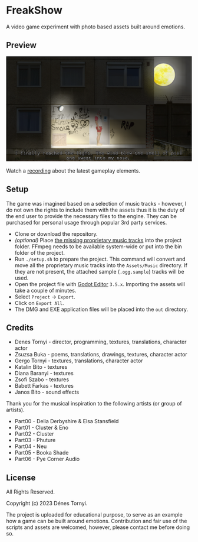 # FreakShow

A video game experiment with photo based assets built around emotions.

## Preview

<a href="https://www.youtube.com/watch?v=Z677WRkLmXU">
<img src="https://github.com/pinting/FreakShow/raw/master/screenshot.png" width="600" />
</a>

Watch a [recording](https://www.youtube.com/watch?v=Z677WRkLmXU) about the latest gameplay elements.

## Setup

The game was imagined based on a selection of music tracks - however, I do not own the rights to include them with the assets thus it is the duty of the end user to provide the necessary files to the engine. They can be purchased for personal usage through popular 3rd party services.

* Clone or download the repository.
* _(optional)_ Place [the missing proprietary music tracks](docs/Music.md) into the project folder. FFmpeg needs to be available system-wide or put into the bin folder of the project.
* Run `./setup.sh` to prepare the project. This command will convert and move all the proprietary music tracks into the `Assets/Music` directory. If they are not present, the attached sample (`.ogg.sample`) tracks will be used.
* Open the project file with [Godot Editor](https://godotengine.org/) `3.5.x`. Importing the assets will take a couple of minutes.
* Select `Project` -> `Export`.
* Click on `Export All`.
* The DMG and EXE application files will be placed into the `out` directory.

## Credits

* Denes Tornyi - director, programming, textures, translations, character actor
* Zsuzsa Buka - poems, translations, drawings, textures, character actor
* Gergo Tornyi - textures, translations, character actor
* Katalin Bito - textures
* Diana Baranyi - textures
* Zsofi Szabo - textures
* Babett Farkas - textures
* Janos Bito - sound effects

Thank you for the musical inspiration to the following artists (or group of artists).

* Part00 - Delia Derbyshire & Elsa Stansfield
* Part01 - Cluster & Eno
* Part02 - Cluster
* Part03 - Phuture
* Part04 - Neu
* Part05 - Booka Shade
* Part06 - Pye Corner Audio

## License

All Rights Reserved.

Copyright (c) 2023 Dénes Tornyi.

The project is uploaded for educational purpose, to serve as an example how a game can be built around emotions. Contribution and fair use of the scripts and assets are welcomed, however, please contact me before doing so.